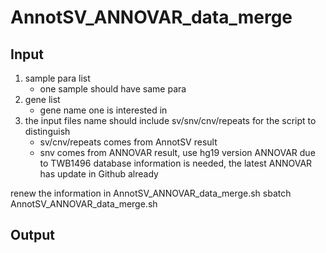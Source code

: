 # AnnotSV_ANNOVAR_data_merge

## Input
1. sample para list
   * one sample should have same para 
3. gene list
   * gene name one is interested in
4. the input files name should include sv/snv/cnv/repeats for the script to distinguish
   * sv/cnv/repeats comes from AnnotSV result 
   * snv comes from ANNOVAR result, use hg19 version ANNOVAR due to TWB1496 database information is needed, the latest ANNOVAR has update in Github already

renew the information in AnnotSV_ANNOVAR_data_merge.sh
  sbatch AnnotSV_ANNOVAR_data_merge.sh

## Output



